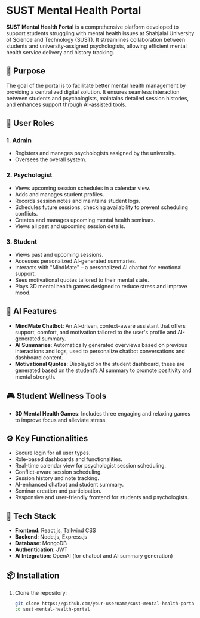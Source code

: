 # SUST Mental Health Portal

**SUST Mental Health Portal** is a comprehensive platform developed to support students struggling with mental health issues at Shahjalal University of Science and Technology (SUST). It streamlines collaboration between students and university-assigned psychologists, allowing efficient mental health service delivery and history tracking.

## 🧠 Purpose

The goal of the portal is to facilitate better mental health management by providing a centralized digital solution. It ensures seamless interaction between students and psychologists, maintains detailed session histories, and enhances support through AI-assisted tools.

## 👥 User Roles

### 1. Admin
- Registers and manages psychologists assigned by the university.
- Oversees the overall system.

### 2. Psychologist
- Views upcoming session schedules in a calendar view.
- Adds and manages student profiles.
- Records session notes and maintains student logs.
- Schedules future sessions, checking availability to prevent scheduling conflicts.
- Creates and manages upcoming mental health seminars.
- Views all past and upcoming session details.

### 3. Student
- Views past and upcoming sessions.
- Accesses personalized AI-generated summaries.
- Interacts with "MindMate" – a personalized AI chatbot for emotional support.
- Sees motivational quotes tailored to their mental state.
- Plays 3D mental health games designed to reduce stress and improve mood.

## 🧠 AI Features

- **MindMate Chatbot**: An AI-driven, context-aware assistant that offers support, comfort, and motivation tailored to the user's profile and AI-generated summary.
- **AI Summaries**: Automatically generated overviews based on previous interactions and logs, used to personalize chatbot conversations and dashboard content.
- **Motivational Quotes**: Displayed on the student dashboard, these are generated based on the student’s AI summary to promote positivity and mental strength.

## 🎮 Student Wellness Tools

- **3D Mental Health Games**: Includes three engaging and relaxing games to improve focus and alleviate stress.

## ⚙️ Key Functionalities

- Secure login for all user types.
- Role-based dashboards and functionalities.
- Real-time calendar view for psychologist session scheduling.
- Conflict-aware session scheduling.
- Session history and note tracking.
- AI-enhanced chatbot and student summary.
- Seminar creation and participation.
- Responsive and user-friendly frontend for students and psychologists.

## 🚀 Tech Stack

- **Frontend**: React.js, Tailwind CSS
- **Backend**: Node.js, Express.js
- **Database**: MongoDB
- **Authentication**: JWT
- **AI Integration**: OpenAI (for chatbot and AI summary generation)

## 📦 Installation

1. Clone the repository:
   ```bash
   git clone https://github.com/your-username/sust-mental-health-portal.git
   cd sust-mental-health-portal

